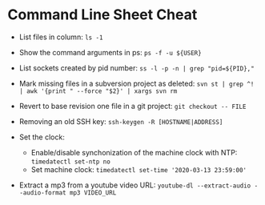 # Command Line Sheet Cheat

* List files in column: `ls -1`

* Show the command arguments in ps: `ps -f -u ${USER}`

* List sockets created by pid number: `ss -l -p -n | grep "pid=${PID},"`

* Mark missing files in a subversion project as deleted: `svn st | grep ^! | awk '{print " --force "$2}' | xargs svn rm`

* Revert to base revision one file in a git project: `git checkout -- FILE`

* Removing an old SSH key: `ssh-keygen -R [HOSTNAME|ADDRESS]`

* Set the clock:
    * Enable/disable synchonization of the machine clock with NTP: `timedatectl set-ntp no`
    * Set machine clock: `timedatectl set-time '2020-03-13 23:59:00'`


* Extract a mp3 from a youtube video URL: `youtube-dl --extract-audio --audio-format mp3 VIDEO_URL`
